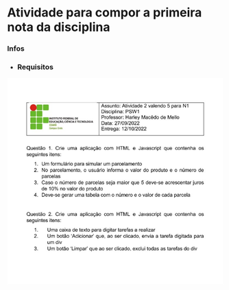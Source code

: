 # Atividade para compor a primeira nota da disciplina

### Infos

- ### Requisitos

<img src='./assets/atv-n1.jpg' />

